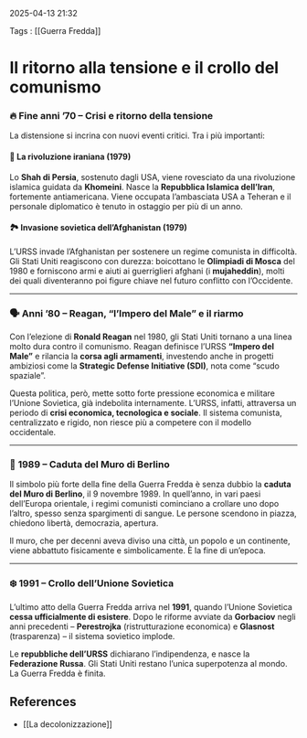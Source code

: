 2025-04-13 21:32

Tags : [[Guerra Fredda]]

# Il ritorno alla tensione e il crollo del comunismo

### 🔥 **Fine anni ’70 – Crisi e ritorno della tensione**

La distensione si incrina con nuovi eventi critici. Tra i più importanti:

#### 🕌 La rivoluzione iraniana (1979)

Lo **Shah di Persia**, sostenuto dagli USA, viene rovesciato da una rivoluzione islamica guidata da **Khomeini**. Nasce la **Repubblica Islamica dell’Iran**, fortemente antiamericana. Viene occupata l’ambasciata USA a Teheran e il personale diplomatico è tenuto in ostaggio per più di un anno.

#### 🏞️ Invasione sovietica dell’Afghanistan (1979)

L’URSS invade l’Afghanistan per sostenere un regime comunista in difficoltà. Gli Stati Uniti reagiscono con durezza: boicottano le **Olimpiadi di Mosca** del 1980 e forniscono armi e aiuti ai guerriglieri afghani (i **mujaheddin**), molti dei quali diventeranno poi figure chiave nel futuro conflitto con l’Occidente.

---

### 🗣️ **Anni ’80 – Reagan, “l’Impero del Male” e il riarmo**

Con l’elezione di **Ronald Reagan** nel 1980, gli Stati Uniti tornano a una linea molto dura contro il comunismo. Reagan definisce l’URSS **“Impero del Male”** e rilancia la **corsa agli armamenti**, investendo anche in progetti ambiziosi come la **Strategic Defense Initiative (SDI)**, nota come “scudo spaziale”.

Questa politica, però, mette sotto forte pressione economica e militare l’Unione Sovietica, già indebolita internamente. L’URSS, infatti, attraversa un periodo di **crisi economica, tecnologica e sociale**. Il sistema comunista, centralizzato e rigido, non riesce più a competere con il modello occidentale.

---

### 🧱 **1989 – Caduta del Muro di Berlino**

Il simbolo più forte della fine della Guerra Fredda è senza dubbio la **caduta del Muro di Berlino**, il 9 novembre 1989. In quell’anno, in vari paesi dell’Europa orientale, i regimi comunisti cominciano a crollare uno dopo l’altro, spesso senza spargimenti di sangue. Le persone scendono in piazza, chiedono libertà, democrazia, apertura.

Il muro, che per decenni aveva diviso una città, un popolo e un continente, viene abbattuto fisicamente e simbolicamente. È la fine di un’epoca.

---

### ❄️ **1991 – Crollo dell’Unione Sovietica**

L’ultimo atto della Guerra Fredda arriva nel **1991**, quando l’Unione Sovietica **cessa ufficialmente di esistere**. Dopo le riforme avviate da **Gorbaciov** negli anni precedenti – **Perestrojka** (ristrutturazione economica) e **Glasnost** (trasparenza) – il sistema sovietico implode.

Le **repubbliche dell’URSS** dichiarano l’indipendenza, e nasce la **Federazione Russa**. Gli Stati Uniti restano l’unica superpotenza al mondo. La Guerra Fredda è finita.
## References

- [[La decolonizzazione]]